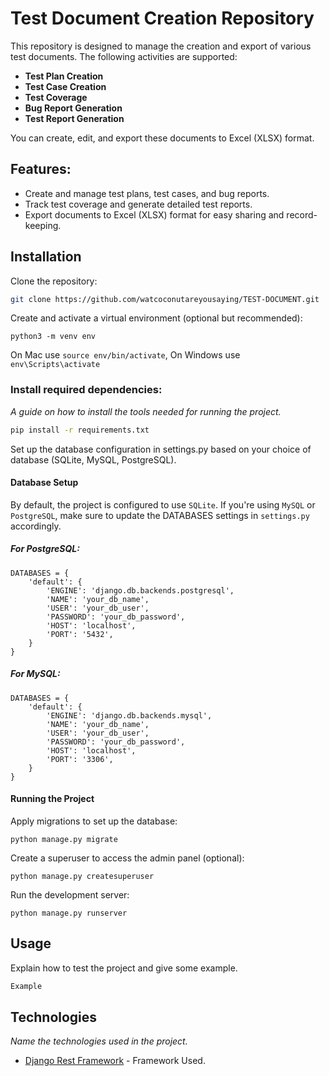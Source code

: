 # Test Document Creation Repository

This repository is designed to manage the creation and export of various test documents. The following activities are supported:
- **Test Plan Creation**
- **Test Case Creation**
- **Test Coverage**
- **Bug Report Generation**
- **Test Report Generation**

You can create, edit, and export these documents to Excel (XLSX) format.

## Features:
- Create and manage test plans, test cases, and bug reports.
- Track test coverage and generate detailed test reports.
- Export documents to Excel (XLSX) format for easy sharing and record-keeping.

## Installation

Clone the repository:
   ```bash
   git clone https://github.com/watcoconutareyousaying/TEST-DOCUMENT.git
```
Create and activate a virtual environment (optional but recommended):

```
python3 -m venv env 
```
On Mac use `source env/bin/activate`,  On Windows use `env\Scripts\activate`

### Install required dependencies:

_A guide on how to install the tools needed for running the project._


```bash
pip install -r requirements.txt
```
Set up the database configuration in settings.py based on your choice of database (SQLite, MySQL, PostgreSQL).

#### Database Setup
By default, the project is configured to use `SQLite`. If you're using `MySQL` or `PostgreSQL`, make sure to update the DATABASES settings in `settings.py` accordingly.

##### For PostgreSQL:
```
DATABASES = {
    'default': {
        'ENGINE': 'django.db.backends.postgresql',
        'NAME': 'your_db_name',
        'USER': 'your_db_user',
        'PASSWORD': 'your_db_password',
        'HOST': 'localhost',
        'PORT': '5432',
    }
}
```
##### For MySQL:
```
DATABASES = {
    'default': {
        'ENGINE': 'django.db.backends.mysql',
        'NAME': 'your_db_name',
        'USER': 'your_db_user',
        'PASSWORD': 'your_db_password',
        'HOST': 'localhost',
        'PORT': '3306',
    }
}
```

#### Running the Project
Apply migrations to set up the database: 
```
python manage.py migrate
```
Create a superuser to access the admin panel (optional):
```
python manage.py createsuperuser
```
Run the development server:
```
python manage.py runserver
```


## Usage

Explain how to test the project and give some example.

```bash
Example
```

## Technologies

_Name the technologies used in the project._ 
* [Django Rest Framework](https://www.django-rest-framework.org/) - Framework Used.
